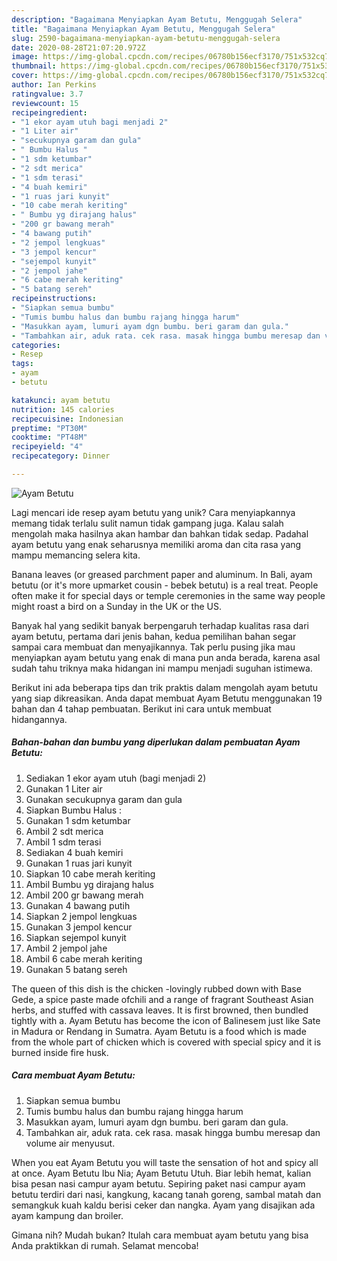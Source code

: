 ```yaml
---
description: "Bagaimana Menyiapkan Ayam Betutu, Menggugah Selera"
title: "Bagaimana Menyiapkan Ayam Betutu, Menggugah Selera"
slug: 2590-bagaimana-menyiapkan-ayam-betutu-menggugah-selera
date: 2020-08-28T21:07:20.972Z
image: https://img-global.cpcdn.com/recipes/06780b156ecf3170/751x532cq70/ayam-betutu-foto-resep-utama.jpg
thumbnail: https://img-global.cpcdn.com/recipes/06780b156ecf3170/751x532cq70/ayam-betutu-foto-resep-utama.jpg
cover: https://img-global.cpcdn.com/recipes/06780b156ecf3170/751x532cq70/ayam-betutu-foto-resep-utama.jpg
author: Ian Perkins
ratingvalue: 3.7
reviewcount: 15
recipeingredient:
- "1 ekor ayam utuh bagi menjadi 2"
- "1 Liter air"
- "secukupnya garam dan gula"
- " Bumbu Halus "
- "1 sdm ketumbar"
- "2 sdt merica"
- "1 sdm terasi"
- "4 buah kemiri"
- "1 ruas jari kunyit"
- "10 cabe merah keriting"
- " Bumbu yg dirajang halus"
- "200 gr bawang merah"
- "4 bawang putih"
- "2 jempol lengkuas"
- "3 jempol kencur"
- "sejempol kunyit"
- "2 jempol jahe"
- "6 cabe merah keriting"
- "5 batang sereh"
recipeinstructions:
- "Siapkan semua bumbu"
- "Tumis bumbu halus dan bumbu rajang hingga harum"
- "Masukkan ayam, lumuri ayam dgn bumbu. beri garam dan gula."
- "Tambahkan air, aduk rata. cek rasa. masak hingga bumbu meresap dan volume air menyusut."
categories:
- Resep
tags:
- ayam
- betutu

katakunci: ayam betutu 
nutrition: 145 calories
recipecuisine: Indonesian
preptime: "PT30M"
cooktime: "PT48M"
recipeyield: "4"
recipecategory: Dinner

---
```



![Ayam Betutu](https://img-global.cpcdn.com/recipes/06780b156ecf3170/751x532cq70/ayam-betutu-foto-resep-utama.jpg)

Lagi mencari ide resep ayam betutu yang unik? Cara menyiapkannya memang tidak terlalu sulit namun tidak gampang juga. Kalau salah mengolah maka hasilnya akan hambar dan bahkan tidak sedap. Padahal ayam betutu yang enak seharusnya memiliki aroma dan cita rasa yang mampu memancing selera kita.

Banana leaves (or greased parchment paper and aluminum. In Bali, ayam betutu (or it&#39;s more upmarket cousin - bebek betutu) is a real treat. People often make it for special days or temple ceremonies in the same way people might roast a bird on a Sunday in the UK or the US.

Banyak hal yang sedikit banyak berpengaruh terhadap kualitas rasa dari ayam betutu, pertama dari jenis bahan, kedua pemilihan bahan segar sampai cara membuat dan menyajikannya. Tak perlu pusing jika mau menyiapkan ayam betutu yang enak di mana pun anda berada, karena asal sudah tahu triknya maka hidangan ini mampu menjadi suguhan istimewa.


Berikut ini ada beberapa tips dan trik praktis dalam mengolah ayam betutu yang siap dikreasikan. Anda dapat membuat Ayam Betutu menggunakan 19 bahan dan 4 tahap pembuatan. Berikut ini cara untuk membuat hidangannya.

<!--inarticleads1-->

##### Bahan-bahan dan bumbu yang diperlukan dalam pembuatan Ayam Betutu:

1. Sediakan 1 ekor ayam utuh (bagi menjadi 2)
1. Gunakan 1 Liter air
1. Gunakan secukupnya garam dan gula
1. Siapkan  Bumbu Halus :
1. Gunakan 1 sdm ketumbar
1. Ambil 2 sdt merica
1. Ambil 1 sdm terasi
1. Sediakan 4 buah kemiri
1. Gunakan 1 ruas jari kunyit
1. Siapkan 10 cabe merah keriting
1. Ambil  Bumbu yg dirajang halus
1. Ambil 200 gr bawang merah
1. Gunakan 4 bawang putih
1. Siapkan 2 jempol lengkuas
1. Gunakan 3 jempol kencur
1. Siapkan sejempol kunyit
1. Ambil 2 jempol jahe
1. Ambil 6 cabe merah keriting
1. Gunakan 5 batang sereh


The queen of this dish is the chicken -lovingly rubbed down with Base Gede, a spice paste made ofchili and a range of fragrant Southeast Asian herbs, and stuffed with cassava leaves. It is first browned, then bundled tightly with a. Ayam Betutu has become the icon of Balinesem just like Sate in Madura or Rendang in Sumatra. Ayam Betutu is a food which is made from the whole part of chicken which is covered with special spicy and it is burned inside fire husk. 

<!--inarticleads2-->

##### Cara membuat Ayam Betutu:

1. Siapkan semua bumbu
1. Tumis bumbu halus dan bumbu rajang hingga harum
1. Masukkan ayam, lumuri ayam dgn bumbu. beri garam dan gula.
1. Tambahkan air, aduk rata. cek rasa. masak hingga bumbu meresap dan volume air menyusut.


When you eat Ayam Betutu you will taste the sensation of hot and spicy all at once. Ayam Betutu Ibu Nia; Ayam Betutu Utuh. Biar lebih hemat, kalian bisa pesan nasi campur ayam betutu. Sepiring paket nasi campur ayam betutu terdiri dari nasi, kangkung, kacang tanah goreng, sambal matah dan semangkuk kuah kaldu berisi ceker dan nangka. Ayam yang disajikan ada ayam kampung dan broiler. 

Gimana nih? Mudah bukan? Itulah cara membuat ayam betutu yang bisa Anda praktikkan di rumah. Selamat mencoba!
